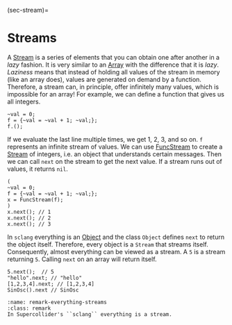 (sec-stream)=
# Streams

A [Stream](https://doc.sccode.org/Classes/Stream.html) is a series of elements that you can obtain one after another in a *lazy* fashion.
It is very similar to an [Array](https://doc.sccode.org/Classes/Array.html) with the difference that it is *lazy*.
*Laziness* means that instead of holding all values of the stream in memory (like an array does), values are generated on demand by a function.
Therefore, a stream can, in principle, offer infinitely many values, which is impossible for an array!
For example, we can define a function that gives us all integers.

```isc
~val = 0;
f = {~val = ~val + 1; ~val;};
f.();
```

If we evaluate the last line multiple times, we get 1, 2, 3, and so on.
``f`` represents an infinite stream of values.
We can use [FuncStream](https://doc.sccode.org/Classes/FuncStream.html) to create a [Stream](https://doc.sccode.org/Classes/Stream.html) of integers, i.e. an object that understands certain messages.
Then we can call ``next`` on the stream to get the next value.
If a stream runs out of values, it returns ``nil``.

```isc
(
~val = 0;
f = {~val = ~val + 1; ~val;};
x = FuncStream(f);
)
x.next(); // 1
x.next(); // 2
x.next(); // 3
```

In ``sclang`` everything is an [Object](https://doc.sccode.org/Classes/Object.html) and the class ``Object`` defines ``next`` to return the object itself.
Therefore, every object is a ``Stream`` that streams itself.
Consequently, almost everything can be viewed as a stream.
A ``5`` is a stream returning ``5``.
Calling ``next`` on an array will return itself.

```isc
5.next();  // 5
"hello".next; // "hello"
[1,2,3,4].next; // [1,2,3,4]
SinOsc().next // SinOsc
```

```{admonition} Everything is a Stream
:name: remark-everything-streams
:class: remark
In Supercollider's ``sclang`` everything is a stream.
```